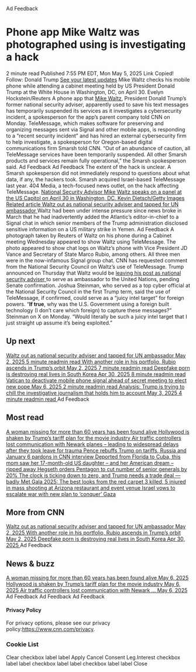 Ad Feedback
#  Phone app Mike Waltz was photographed using is investigating a hack 
2 minute read 
Published 7:55 PM EDT, Mon May 5, 2025 
Link Copied! 
Follow:
Donald Trump [See your latest updates](https://edition.cnn.com/follow?iid=follow_see_all_article&source=acq_web_experiments_follow_card-social-bar-all)
Mike Waltz checks his mobile phone while attending a cabinet meeting held by US President Donald Trump at the White House in Washington, DC, on April 30.
Evelyn Hockstein/Reuters
A phone app that [Mike Waltz](https://www.cnn.com/2025/05/01/politics/mike-waltz-national-security-adviser-depart), President Donald Trump’s former national security adviser, apparently used to save his text messages has temporarily suspended its services as it investigates a cybersecurity incident, a spokesperson for the app’s parent company told CNN on Monday. 
TeleMessage, which makes software for preserving and organizing messages sent via Signal and other mobile apps, is responding to a “recent security incident” and has hired an external cybersecurity firm to help investigate, a spokesperson for Oregon-based digital communications firm Smarsh told CNN. 
“Out of an abundance of caution, all TeleMessage services have been temporarily suspended. All other Smarsh products and services remain fully operational,” the Smarsh spokesperson said. 
Ad Feedback
Ad Feedback
The extent of the hack is unclear. A Smarsh spokesperson did not immediately respond to questions about what data, if any, the hackers took. Smarsh acquired Israel-based TeleMessage last year. 
404 Media, a tech-focused news outlet, on the hack affecting TeleMessage. 
[ National Security Advisor Mike Waltz speaks on a panel at the US Capitol on April 30 in Washington, DC. Kevin Dietsch/Getty Images Related article Waltz out as national security adviser and tapped for UN ambassador ](https://edition.cnn.com/2025/05/01/politics/mike-waltz-national-security-adviser-depart)
Waltz had been under intense pressure since news broke in March that he had inadvertently added the Atlantic’s editor-in-chief to a Signal chat in which senior members of the Trump administration disclosed sensitive information on a US military strike in Yemen. 
Ad Feedback
A photograph taken by Reuters of Waltz on his phone during a Cabinet meeting Wednesday appeared to show Waltz using TeleMessage. The photo appeared to show chat logs on Waltz’s phone with Vice President JD Vance and Secretary of State Marco Rubio, among others. All three men were in the now-infamous Signal group chat. 
CNN has requested comment from the National Security Council on Waltz’s use of TeleMessage. 
Trump announced on Thursday that Waltz would be [leaving his post as national security adviser ](https://www.cnn.com/2025/05/01/politics/mike-waltz-national-security-adviser-depart)to serve as ambassador to the United Nations, pending Senate confirmation. 
Joshua Steinman, who served as a top cyber official at the National Security Council in the first Trump term, said the use of TeleMessage, if confirmed, could serve as a “juicy intel target” for foreign powers. 
“**If true**, why was the U.S. Government using a foreign built technology (I don’t care which foreign) to capture these messages?” Steinman on X on Monday. “Would literally be such a juicy intel target that I just straight up assume it’s being exploited.” 
## Up next
[ Waltz out as national security adviser and tapped for UN ambassador May 2, 2025  5 minute readmin read ](https://www.cnn.com/2025/05/01/politics/mike-waltz-national-security-adviser-depart?iid=cnn_buildContentRecirc_end_recirc)
[ With another role in his portfolio, Rubio ascends in Trump’s orbit May 2, 2025  7 minute readmin read ](https://www.cnn.com/2025/05/02/politics/marco-rubio-trump-world-mike-waltz?iid=cnn_buildContentRecirc_end_recirc)
[ Deepfake porn is destroying real lives in South Korea Apr 30, 2025  8 minute readmin read ](https://www.cnn.com/2025/04/25/asia/south-korea-deepfake-crimes-intl-hnk-dst/index.html?iid=cnn_buildContentRecirc_end_recirc)
[ Vatican to deactivate mobile phone signal ahead of secret meeting to elect new pope May 6, 2025  2 minute readmin read ](https://www.cnn.com/2025/05/05/europe/vatican-deactivating-phone-signal-conclave-intl-hnk?iid=cnn_buildContentRecirc_end_recirc)
[ Analysis: Trump is trying to chill the investigative journalism that holds him to account May 3, 2025  4 minute readmin read ](https://www.cnn.com/2025/05/03/media/analysis-trump-world-press-freedom-day-chill-journalism?iid=cnn_buildContentRecirc_end_recirc)
Ad Feedback
## Most read
[ A woman missing for more than 60 years has been found alive ](https://www.cnn.com/2025/05/05/us/audrey-backeberg-missing-found-alive?iid=cnn_buildContentRecirc_end_recirc)
[ Hollywood is shaken by Trump’s tariff plan for the movie industry ](https://www.cnn.com/2025/05/05/media/movie-tariffs-trump-hollywood?iid=cnn_buildContentRecirc_end_recirc)
[ Air traffic controllers lost communication with Newark planes – leading to widespread delays after they took leave for trauma ](https://www.cnn.com/2025/05/05/us/newark-airport-additional-flight-delays?iid=cnn_buildContentRecirc_end_recirc)
[ Pence rebuffs Trump on tariffs, Russia and January 6 pardons in CNN interview ](https://www.cnn.com/2025/05/05/politics/january-6-pence-trump-tariffs-russia?iid=cnn_buildContentRecirc_end_recirc)
[ Deported from Florida to Cuba, this mom saw her 17-month-old US daughter – and her American dream – ripped away ](https://www.cnn.com/2025/05/05/americas/heidy-sanchez-cuba-mom-deported-us-daughter-intl-latam?iid=cnn_buildContentRecirc_end_recirc)
[ Hegseth orders Pentagon to cut number of senior generals by 20% ](https://www.cnn.com/2025/05/05/politics/hegseth-orders-pentagon-cut-senior-generals?iid=cnn_buildContentRecirc_end_recirc)
[ The clock is ticking down to zero, and Trump needs a trade deal — badly ](https://www.cnn.com/2025/05/05/business/trade-war-deal-trump?iid=cnn_buildContentRecirc_end_recirc)
[ Met Gala 2025: The best looks from the red carpet ](https://www.cnn.com/2025/05/05/style/met-gala-2025-red-carpet-fashion?iid=cnn_buildContentRecirc_end_recirc)
[ 3 killed, 5 injured in mass shooting at Arizona restaurant and event venue ](https://www.cnn.com/2025/05/05/us/shooting-glendale-arizona-multiple-injured-hnk?iid=cnn_buildContentRecirc_end_recirc)
[ Israel vows to escalate war with new plan to ‘conquer’ Gaza ](https://www.cnn.com/2025/05/05/middleeast/israel-gaza-expansion-hnk-intl?iid=cnn_buildContentRecirc_end_recirc)
## More from CNN
[ Waltz out as national security adviser and tapped for UN ambassador May 2, 2025  ](https://www.cnn.com/2025/05/01/politics/mike-waltz-national-security-adviser-depart?iid=cnn_buildContentRecirc_end_recirc)
[ With another role in his portfolio, Rubio ascends in Trump’s orbit May 2, 2025  ](https://www.cnn.com/2025/05/02/politics/marco-rubio-trump-world-mike-waltz?iid=cnn_buildContentRecirc_end_recirc)
[ Deepfake porn is destroying real lives in South Korea Apr 30, 2025  ](https://www.cnn.com/2025/04/25/asia/south-korea-deepfake-crimes-intl-hnk-dst/index.html?iid=cnn_buildContentRecirc_end_recirc)
Ad Feedback
## News & buzz
[ A woman missing for more than 60 years has been found alive May 6, 2025  ](https://www.cnn.com/2025/05/05/us/audrey-backeberg-missing-found-alive?iid=cnn_buildContentRecirc_end_recirc)
[ Hollywood is shaken by Trump’s tariff plan for the movie industry May 6, 2025  ](https://www.cnn.com/2025/05/05/media/movie-tariffs-trump-hollywood?iid=cnn_buildContentRecirc_end_recirc)
[ Air traffic controllers lost communication with Newark ... May 6, 2025  ](https://www.cnn.com/2025/05/05/us/newark-airport-additional-flight-delays?iid=cnn_buildContentRecirc_end_recirc)
Ad Feedback
Ad Feedback
Ad Feedback
#### Privacy Policy
For privacy options, please see our privacy policy:<https://www.cnn.com/privacy>.
### Cookie List
Clear
checkbox label label
Apply Cancel
Consent Leg.Interest
checkbox label label
checkbox label label
checkbox label label
Close
